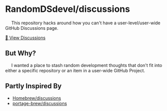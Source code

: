 # RandomDSdevel/discussions

&nbsp;&nbsp;&nbsp;&nbsp;&nbsp;This repository hacks around how you can't have a user-level/user-wide GitHub Discussions page.  

[💬 View Discussions](https://github.com/RandomDSdevel/discussions/discussions)

## But Why?  

&nbsp;&nbsp;&nbsp;&nbsp;&nbsp;I wanted a place to stash random development thoughts that don't fit into either a specific repository or an item in a user-wide GitHub Project.  

## Partly Inspired By

 - [Homebrew/discussions](https://github.com/Homebrew/discussions)
 - [portage-brew/discussions](https://github.com/portage-brew/discussions)

